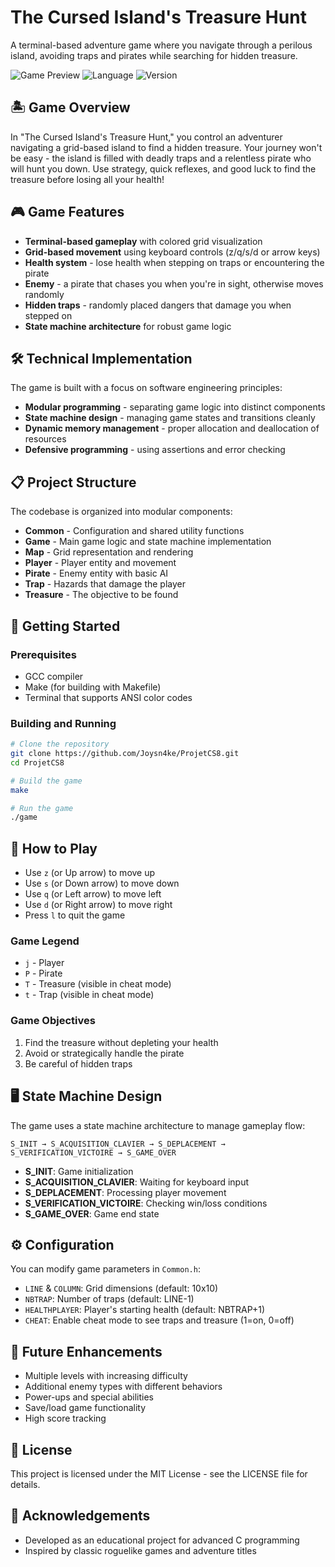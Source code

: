 # The Cursed Island's Treasure Hunt

A terminal-based adventure game where you navigate through a perilous island, avoiding traps and pirates while searching for hidden treasure.

![Game Preview](https://img.shields.io/badge/Game-Terminal%20Based-blue)
![Language](https://img.shields.io/badge/Language-C-orange)
![Version](https://img.shields.io/badge/Version-1.0-green)

## 🏝️ Game Overview

In "The Cursed Island's Treasure Hunt," you control an adventurer navigating a grid-based island to find a hidden treasure. Your journey won't be easy - the island is filled with deadly traps and a relentless pirate who will hunt you down. Use strategy, quick reflexes, and good luck to find the treasure before losing all your health!

## 🎮 Game Features

- **Terminal-based gameplay** with colored grid visualization
- **Grid-based movement** using keyboard controls (z/q/s/d or arrow keys)
- **Health system** - lose health when stepping on traps or encountering the pirate
- **Enemy** - a pirate that chases you when you're in sight, otherwise moves randomly
- **Hidden traps** - randomly placed dangers that damage you when stepped on
- **State machine architecture** for robust game logic

## 🛠️ Technical Implementation

The game is built with a focus on software engineering principles:

- **Modular programming** - separating game logic into distinct components
- **State machine design** - managing game states and transitions cleanly
- **Dynamic memory management** - proper allocation and deallocation of resources
- **Defensive programming** - using assertions and error checking

## 📋 Project Structure

The codebase is organized into modular components:

- **Common** - Configuration and shared utility functions
- **Game** - Main game logic and state machine implementation
- **Map** - Grid representation and rendering
- **Player** - Player entity and movement
- **Pirate** - Enemy entity with basic AI
- **Trap** - Hazards that damage the player
- **Treasure** - The objective to be found

## 🚀 Getting Started

### Prerequisites

- GCC compiler
- Make (for building with Makefile)
- Terminal that supports ANSI color codes

### Building and Running

```bash
# Clone the repository
git clone https://github.com/Joysn4ke/ProjetCS8.git
cd ProjetCS8

# Build the game
make

# Run the game
./game
```

## 🎲 How to Play

- Use `z` (or Up arrow) to move up
- Use `s` (or Down arrow) to move down
- Use `q` (or Left arrow) to move left
- Use `d` (or Right arrow) to move right
- Press `l` to quit the game

### Game Legend

- `j` - Player
- `P` - Pirate
- `T` - Treasure (visible in cheat mode)
- `t` - Trap (visible in cheat mode)

### Game Objectives

1. Find the treasure without depleting your health
2. Avoid or strategically handle the pirate
3. Be careful of hidden traps

## 🖥️ State Machine Design

The game uses a state machine architecture to manage gameplay flow:

```
S_INIT → S_ACQUISITION_CLAVIER → S_DEPLACEMENT → S_VERIFICATION_VICTOIRE → S_GAME_OVER
```

- **S_INIT**: Game initialization
- **S_ACQUISITION_CLAVIER**: Waiting for keyboard input
- **S_DEPLACEMENT**: Processing player movement
- **S_VERIFICATION_VICTOIRE**: Checking win/loss conditions
- **S_GAME_OVER**: Game end state

## ⚙️ Configuration

You can modify game parameters in `Common.h`:

- `LINE` & `COLUMN`: Grid dimensions (default: 10x10)
- `NBTRAP`: Number of traps (default: LINE-1)
- `HEALTHPLAYER`: Player's starting health (default: NBTRAP+1)
- `CHEAT`: Enable cheat mode to see traps and treasure (1=on, 0=off)

## 🧪 Future Enhancements

- Multiple levels with increasing difficulty
- Additional enemy types with different behaviors
- Power-ups and special abilities
- Save/load game functionality
- High score tracking

## 📜 License

This project is licensed under the MIT License - see the LICENSE file for details.

## 🙏 Acknowledgements

- Developed as an educational project for advanced C programming
- Inspired by classic roguelike games and adventure titles
